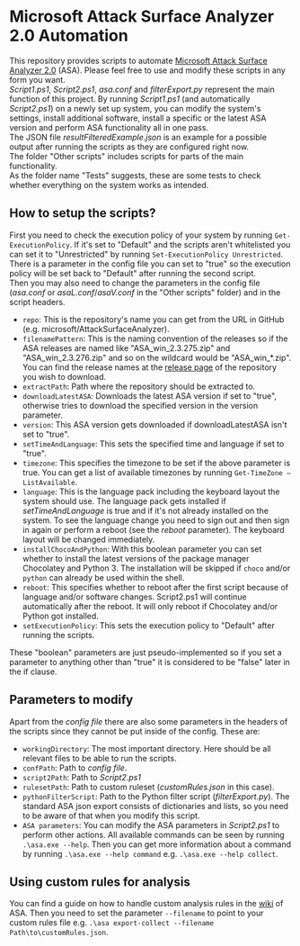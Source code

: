 # Microsoft Attack Surface Analyzer 2.0 Automation
This repository provides scripts to automate [Microsoft Attack Surface Analyzer 2.0](https://github.com/microsoft/AttackSurfaceAnalyzer) (ASA). Please feel free to use and modify these scripts in any form you want.  
*Script1.ps1*, *Script2.ps1*, *asa.conf* and *filterExport.py* represent the main function of this project. By running *Script1.ps1* (and automatically *Script2.ps1*) on a newly set up system, you can modify the system's settings, install additional software, install a specific or the latest ASA version and perform ASA functionality all in one pass.  
The JSON file *resultFilteredExample.json* is an example for a possible output after running the scripts as they are configured right now.  
The folder "Other scripts" includes scripts for parts of the main functionality.  
As the folder name "Tests" suggests, these are some tests to check whether everything on the system works as intended.

## How to setup the scripts?
First you need to check the execution policy of your system by running `Get-ExecutionPolicy`. If it's set to "Default" and the scripts aren't whitelisted you can set it to "Unrestricted" by running `Set-ExecutionPolicy Unrestricted`. There is a parameter in the config file you can set to "true" so the execution policy will be set back to "Default" after running the second script.  
Then you may also need to change the parameters in the config file (*asa.conf* or *asaL.conf*/*asaV.conf* in the "Other scripts" folder) and in the script headers.  
- `repo`: This is the repository's name you can get from the URL in GitHub (e.g. microsoft/AttackSurfaceAnalyzer).
- `filenamePattern`: This is the naming convention of the releases so if the ASA releases are named like "ASA_win_2.3.275.zip" and "ASA_win_2.3.276.zip" and so on the wildcard would be "ASA_win_*.zip". You can find the release names at the [release page](https://github.com/Microsoft/AttackSurfaceAnalyzer/releases/) of the repository you wish to download.
- `extractPath`: Path where the repository should be extracted to.
- `downloadLatestASA`: Downloads the latest ASA version if set to "true", otherwise tries to download the specified version in the version parameter.
- `version`: This ASA version gets downloaded if downloadLatestASA isn't set to "true".
- `setTimeAndLanguage`: This sets the specified time and language if set to "true".
- `timezone`: This specifies the timezone to be set if the above parameter is true. You can get a list of available timezones by running `Get-TimeZone – ListAvailable`.
- `language`: This is the language pack including the keyboard layout the system should use. The language pack gets installed if *setTimeAndLanguage* is true and if it's not already installed on the system. To see the language change you need to sign out and then sign in again or perform a reboot (see the *reboot* parameter). The keyboard layout will be changed immediately.
- `installChocoAndPython`: With this boolean parameter you can set whether to install the latest versions of the package manager Chocolatey and Python 3. The installation will be skipped if `choco` and/or `python` can already be used within the shell.
- `reboot`: This specifies whether to reboot after the first script because of language and/or software changes. Script2.ps1 will continue automatically after the reboot. It will only reboot if Chocolatey and/or Python got installed.
- `setExecutionPolicy`: This sets the execution policy to "Default" after running the scripts.  

These "boolean" parameters are just pseudo-implemented so if you set a parameter to anything other than "true" it is considered to be "false" later in the if clause.

## Parameters to modify
Apart from the *config file* there are also some parameters in the headers of the scripts since they cannot be put inside of the config. These are:
- `workingDirectory`: The most important directory. Here should be all relevant files to be able to run the scripts.
- `confPath`: Path to *config file*.
- `script2Path`: Path to *Script2.ps1*
- `rulesetPath`: Path to custom ruleset (*customRules.json* in this case).
- `pythonFilterScript`: Path to the Python filter script (*filterExport.py*). The standard ASA json export consists of dictionaries and lists, so you need to be aware of that when you modify this script.
- `ASA parameters`: You can modify the ASA parameters in *Script2.ps1* to perform other actions. All available commands can be seen by running `.\asa.exe --help`. Then you can get more information about a command by running `.\asa.exe --help command` e.g. `.\asa.exe --help collect`.

## Using custom rules for analysis
You can find a guide on how to handle custom analysis rules in the [wiki](https://github.com/microsoft/AttackSurfaceAnalyzer/wiki/Authoring-Analysis-Rules) of ASA. Then you need to set the parameter `--filename` to point to your custom rules file e.g. `.\asa export-collect --filename Path\to\customRules.json`.
